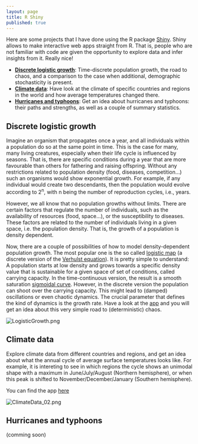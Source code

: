 ```yaml
---
layout: page
title: R Shiny
published: true
---
```


Here are some projects that I have done using the R package [Shiny](https://shiny.rstudio.com/). Shiny allows to make interactive web apps straight from R. That is, people who are not familiar with code are given the opportunity to explore data and infer insights from it. Really nice!

  * [**Discrete logistic growth**](#discrete-logistic-growth):
    Time-discrete population growth, the road to chaos, and a comparison to the case when additional, demographic stochasticity is present.
  * [**Climate data**](#climate-data): Have look at the climate of specific countries and regions in the world and how average temperatures changed there.
  * [**Hurricanes and typhoons**](#hurricanes-and-typhoons): Get an idea about hurricanes and typhoons: their paths and strengths, as well as a couple of summary statistics.  


## Discrete logistic growth

Imagine an organism that propagates once a year, and all individuals within a population do so at the same point in time. This is the case for many, many living creatures, especially when their life cycle is influenced by seasons. That is, there are specific conditions during a year that are more favourable than others for fathering and raising offspring. Without any restrictions related to population density (food, diseases, competition...) such an organisms would show exponential growth. For example, if any individual would create two descendants, then the population would evolve according to 2<sup>n</sup>, with n being the number of reproduction cycles, i.e., years.

However, we all know that no population growths without limits. There are certain factors that regulate the number of individuals, such as the availability of resources (food, space...), or the susceptibility to diseases. These factors are related to the number of individuals living in a given space, i.e. the population density. That is, the growth of a population is density dependent.

Now, there are a couple of possibilities of how to model density-dependent population growth. The most popular one is the so called [logistic map](http://mathworld.wolfram.com/LogisticMap.html) (a discrete version of the [Verhulst equation](http://mathworld.wolfram.com/LogisticEquation.html)). It is pretty simple to understand: A population starts at low density and grows towards a specific density value that is sustainable for a given space of set of conditions, called carrying capacity. In the time-continuous version, the result is a smooth saturation [sigmoidal curve](https://en.wikipedia.org/wiki/Sigmoid_function). However, in the discrete version the population can shoot over the carrying capacity. This might lead to (damped) oscillations or even chaotic dynamics. The crucial parameter that defines the kind of dynamics is the growth rate. Have a look at the [app](https://thomassie.shinyapps.io/logisticgrowthtimediscrete/) and you will get an idea about this very simple road to (deterministic) chaos.   

![LogisticGrowth.png]({{site.baseurl}}/img/LogisticGrowth.png)  


## Climate data
Explore climate data from different countries and regions, and get an idea about what the annual cycle of average surface temperatures looks like. For example, it is intereting to see in which regions the cycle shows an unimodal shape with a maximum in June/July/August (Northern hemisphere), or when this peak is shifted to November/December/January (Southern hemisphere).  

You can find the app [here](https://thomassie.shinyapps.io/climatedataapp/)

![ClimateData_02.png]({{site.baseurl}}/img/ClimateData_02.png)  

## Hurricanes and typhoons

(comming soon)
